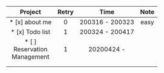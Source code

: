 |                 Project                 | Retry |      Time       | Note |
| :-------------------------------------: | :---: | :-------------: | :--: |
|             * [x] about me              |   0   | 200316 - 200323 | easy |
|             * [x] Todo list             |   1   | 200324 - 200417 |      |
| * [ ]<br />Reservation <br />Management |   1   |   20200424 -    |      |
|                                         |       |                 |      |
|                                         |       |                 |      |
